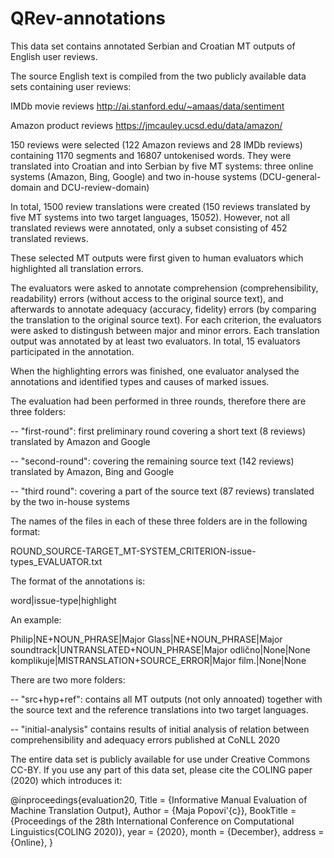 # QRev-annotations

This data set contains annotated Serbian and Croatian MT outputs of English user reviews.

The source English text is compiled from the two publicly available data sets containing user reviews: 

IMDb movie reviews http://ai.stanford.edu/~amaas/data/sentiment

Amazon product reviews https://jmcauley.ucsd.edu/data/amazon/


150 reviews were selected (122 Amazon reviews and 28 IMDb reviews) containing 1170 segments and 16807 untokenised words. 
They were translated into Croatian and into Serbian by five MT systems: 
three online systems (Amazon, Bing, Google) and two in-house systems (DCU-general-domain and DCU-review-domain) 

In total, 1500 review translations were created (150 reviews translated by five MT systems into two target languages, 150*5*2). However, not all translated reviews were annotated, only a subset consisting of 452 translated reviews. 

These selected MT outputs were first given to human evaluators which highlighted all translation errors.

The evaluators were asked to annotate comprehension (comprehensibility, readability) errors (without access to the original source text), and afterwards to annotate adequacy (accuracy, fidelity) errors (by comparing the translation to the original source text). For each criterion, the evaluators were asked to distingush between major and minor errors. 
Each translation output was annotated by at least two evaluators.  In total, 15 evaluators participated in the annotation. 

When the highlighting errors was finished, one evaluator analysed the annotations and identified types and causes of marked issues. 


The evaluation had been performed in three rounds, therefore there are three folders: 

-- "first-round":  first preliminary round covering a short text (8 reviews) translated by Amazon and Google

-- "second-round": covering the remaining source text (142 reviews) translated by Amazon, Bing and Google

-- "third round":  covering a part of the source text (87 reviews) translated by the two in-house systems


The names of the files in each of these three folders are in the following format:

ROUND_SOURCE-TARGET_MT-SYSTEM_CRITERION-issue-types_EVALUATOR.txt


The format of the annotations is:

word|issue-type|highlight

An example: 

Philip|NE+NOUN_PHRASE|Major Glass|NE+NOUN_PHRASE|Major soundtrack|UNTRANSLATED+NOUN_PHRASE|Major odlično|None|None komplikuje|MISTRANSLATION+SOURCE_ERROR|Major film.|None|None


There are two more folders: 

-- "src+hyp+ref": contains all MT outputs (not only annoated) together with the source text and the reference translations into two target languages. 

-- "initial-analysis" contains results of initial analysis of relation between  comprehensibility and adequacy errors published at CoNLL 2020


The entire data set is publicly available for use under Creative Commons CC-BY. 
If you use any part of this data set, please cite the COLING paper (2020) which introduces it: 

@inproceedings{evaluation20,
Title = {Informative Manual Evaluation of Machine Translation Output},
Author = {Maja Popovi\'{c}},
BookTitle = {Proceedings of the 28th International Conference on Computational Linguistics(COLING  2020)},
year = {2020},
month = {December},
address = {Online},
}

